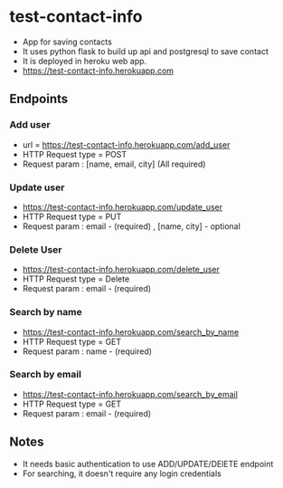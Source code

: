 # test-contact-info
* App for saving contacts
* It uses python flask to build up api and postgresql to save contact
* It is deployed in heroku web app.
* https://test-contact-info.herokuapp.com

## Endpoints

### Add user
* url = https://test-contact-info.herokuapp.com/add_user
* HTTP Request type = POST
* Request param : [name, email, city] (All required)

### Update user
* https://test-contact-info.herokuapp.com/update_user
* HTTP Request type = PUT
* Request param : email - (required) , [name, city] - optional

### Delete User
* https://test-contact-info.herokuapp.com/delete_user
* HTTP Request type = Delete
* Request param : email - (required)

### Search by name
* https://test-contact-info.herokuapp.com/search_by_name
* HTTP Request type = GET
* Request param : name - (required)

### Search by email
* https://test-contact-info.herokuapp.com/search_by_email
* HTTP Request type = GET
* Request param : email - (required)

## Notes
* It needs basic authentication to use ADD/UPDATE/DElETE endpoint
* For searching, it doesn't require any login credentials